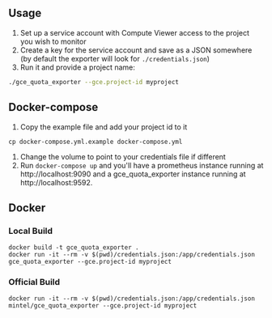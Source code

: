 ## Usage

1. Set up a service account with Compute Viewer access to the project you wish to monitor
1. Create a key for the service account and save as a JSON somewhere (by default the exporter will look for `./credentials.json`)
1. Run it and provide a project name:
```bash
./gce_quota_exporter --gce.project-id myproject
```

## Docker-compose

1. Copy the example file and add your project id to it
```
cp docker-compose.yml.example docker-compose.yml
```
1. Change the volume to point to your credentials file if different
1. Run `docker-compose up` and you'll have a prometheus instance running at http://localhost:9090 and a gce_quota_exporter instance running at http://localhost:9592.

## Docker

### Local Build

```
docker build -t gce_quota_exporter .
docker run -it --rm -v $(pwd)/credentials.json:/app/credentials.json gce_quota_exporter --gce.project-id myproject
```

### Official Build

```
docker run -it --rm -v $(pwd)/credentials.json:/app/credentials.json mintel/gce_quota_exporter --gce.project-id myproject
```